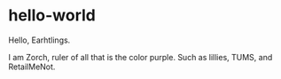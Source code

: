 hello-world
===========

Hello, Earhtlings. 

I am Zorch, ruler of all that is the color purple. Such as lillies, TUMS, and RetailMeNot. 
